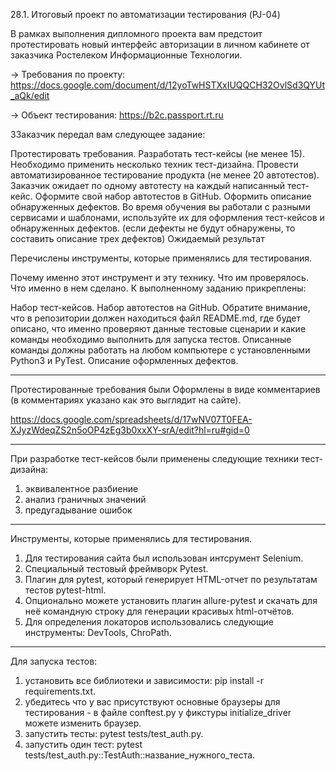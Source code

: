28.1. Итоговый проект по автоматизации тестирования (PJ-04)

В рамках выполнения дипломного проекта вам предстоит протестировать новый интерфейс авторизации в личном кабинете от заказчика Ростелеком Информационные Технологии.

→ Требования по проекту: https://docs.google.com/document/d/12yoTwHSTXxIUQQCH32OvlSd3QYUt_aQk/edit

→ Объект тестирования: https://b2c.passport.rt.ru

ЗЗаказчик передал вам следующее задание:

Протестировать требования.
Разработать тест-кейсы (не менее 15). Необходимо применить несколько техник тест-дизайна.
Провести автоматизированное тестирование продукта (не менее 20 автотестов). Заказчик ожидает по одному автотесту на каждый написанный тест-кейс. Оформите свой набор автотестов в GitHub.
Оформить описание обнаруженных дефектов. Во время обучения вы работали с разными сервисами и шаблонами, используйте их для оформления тест-кейсов и обнаруженных дефектов. (если дефекты не будут обнаружены, то составить описание трех дефектов)
Ожидаемый результат

Перечислены инструменты, которые применялись для тестирования.

Почему именно этот инструмент и эту технику.
Что им проверялось.
Что именно в нем сделано.
К выполненному заданию прикреплены:

Набор тест-кейсов.
Набор автотестов на GitHub. Обратите внимание, что в репозитории должен находиться файл README.md, где будет описано, что именно проверяют данные тестовые сценарии и какие команды необходимо выполнить для запуска тестов. Описанные команды должны работать на любом компьютере с установленными Python3 и PyTest.
Описание оформленных дефектов.

_____________________________________________________________________________________________________________________________________


Протестированные требования были Оформлены в виде комментариев (в комментариях указано как это выглядит на сайте).

https://docs.google.com/spreadsheets/d/17wNV07T0FEA-XJyzWdeqZS2n5oOP4zEg3b0xxXY-srA/edit?hl=ru#gid=0


_______________________________________________________________________________________________________________________________________


При разработке тест-кейсов были применены следующие техники тест-дизайна:
1. эквивалентное разбиение
2. анализ граничных значений
3. предугадывание ошибок

________________________________________________________________________________________________________________________________________

Инструменты, которые применялись для тестирования.
1. Для тестирования сайта был использован интсрумент Selenium.
2. Специальный тестовый фреймворк Pytest.
3. Плагин для pytest, который генерирует HTML-отчет по результатам тестов pytest-html.
4. Опционально можете установить плагин allure-pytest и скачать для неё командную строку для генерации красивых html-отчётов.
5. Для определения локаторов использовались следующие инструменты: DevTools, ChroPath.

__________________________________________________________________________________________________________________________________________

Для запуска тестов:
1. установить все библиотеки и зависимости: pip install -r requirements.txt.
2. убедитесь что у вас присутствуют основные браузеры для тестирования - в файле conftest.py у фикстуры initialize_driver можете изменить браузер.
3. запустить тесты: pytest tests/test_auth.py.
4. запустить один тест: pytest tests/test_auth.py::TestAuth::название_нужного_теста.



